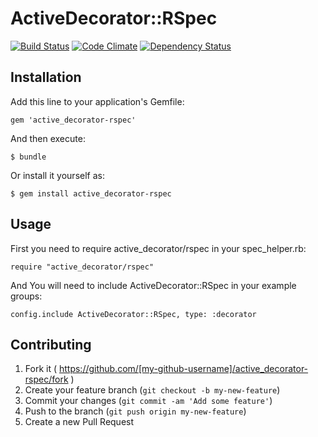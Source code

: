 # ActiveDecorator::RSpec

[![Build Status](https://img.shields.io/travis/mizoR/active_decorator-rspec/master.svg?style=flat)](https://travis-ci.org/mizoR/active_decorator-rspec)
[![Code Climate](https://img.shields.io/codeclimate/github/mizoR/active_decorator-rspec/badges/gpa.svg?style=flat)](https://codeclimate.com/github/mizoR/active_decorator-rspec)
[![Dependency Status](https://img.shields.io/gemnasium/mizoR/active_decorator-rspec.svg?style=flat)](https://gemnasium.com/mizoR/active_decorator-rspec)


## Installation

Add this line to your application's Gemfile:

    gem 'active_decorator-rspec'

And then execute:

    $ bundle

Or install it yourself as:

    $ gem install active_decorator-rspec

## Usage

First you need to require active_decorator/rspec in your spec_helper.rb:

```
require "active_decorator/rspec"
```

And You will need to include ActiveDecorator::RSpec in your example groups:

```
config.include ActiveDecorator::RSpec, type: :decorator
```

## Contributing

1. Fork it ( https://github.com/[my-github-username]/active_decorator-rspec/fork )
2. Create your feature branch (`git checkout -b my-new-feature`)
3. Commit your changes (`git commit -am 'Add some feature'`)
4. Push to the branch (`git push origin my-new-feature`)
5. Create a new Pull Request
